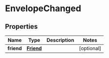 
# EnvelopeChanged

## Properties
Name | Type | Description | Notes
------------ | ------------- | ------------- | -------------
**friend** | [**Friend**](Friend.md) |  |  [optional]



